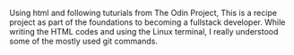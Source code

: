 Using html and following tuturials from The Odin Project, This is a recipe project as part of the foundations to becoming a fullstack developer.
While writing the HTML codes and using the Linux terminal, I really understood some of the mostly used git commands.
